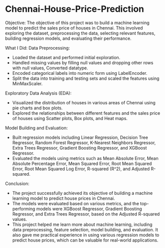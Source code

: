 # Chennai-House-Price-Prediction

Objective:
The objective of this project was to build a machine learning model to predict the sales price of houses in Chennai. This involved exploring the dataset, preprocessing the data, selecting relevant features, building regression models, and evaluating their performance.

What I Did:
Data Preprocessing:
- Loaded the dataset and performed initial exploration.
- Handled missing values by filling null values and dropping other rows with null values, Converted datatype.
- Encoded categorical labels into numeric form using LabelEncoder.
- Split the data into training and testing sets and scaled the features using MinMaxScaler.

Exploratory Data Analysis (EDA):
- Visualized the distribution of houses in various areas of Chennai using pie charts and box plots.
- Explored the relationships between different features and the sales price of houses using Scatter plots, Box plots, and Heat maps.

Model Building and Evaluation:
- Built regression models including Linear Regression, Decision Tree Regressor, Random Forest Regressor, K-Nearest Neighbors Regressor, Extra Trees Regressor, Gradient Boosting Regressor, and XGBoost Regressor.
- Evaluated the models using metrics such as Mean Absolute Error, Mean Absolute Percentage Error, Mean Squared Error, Root Mean Squared Error, Root Mean Squared Log Error, R-squared (R^2), and Adjusted R-squared.

Conclusion:
- The project successfully achieved its objective of building a machine learning model to predict house prices in Chennai.
- The models were evaluated based on various metrics, and the top-performing models were XGBoost Regressor, Gradient Boosting Regressor, and Extra Trees Regressor, based on the Adjusted R-squared values.
- This project helped me learn more about machine learning, including data preprocessing, feature selection, model building, and evaluation. It also gave me practical experience in using various regression models to predict house prices, which can be valuable for real-world applications.
